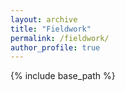 ```yaml
---
layout: archive
title: "Fieldwork"
permalink: /fieldwork/
author_profile: true
---
```


{% include base_path %}
